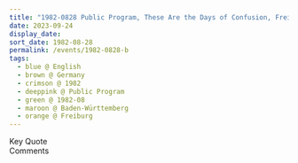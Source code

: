 ```yaml
---
title: "1982-0828 Public Program, These Are the Days of Confusion, Freiburg, Baden-Württemberg, Germany"
date: 2023-09-24
display_date: 
sort_date: 1982-08-28
permalink: /events/1982-0828-b
tags:
  - blue @ English
  - brown @ Germany
  - crimson @ 1982
  - deeppink @ Public Program
  - green @ 1982-08
  - maroon @ Baden-Württemberg
  - orange @ Freiburg
---
```


<wave-list>
  <list-title color="green" width="75">Key Quote</list-title>
  <list-item color="BlanchedAlmond"  width="200"></list-item>
  <list-item color="Lavender"></list-item>
  <list-item color="BlanchedAlmond"></list-item>
</wave-list>

<br>

<wave-list>
  <list-title color="green" width="75">Comments</list-title>
  <list-item color="BlanchedAlmond"  width="200"></list-item>
  <list-item color="Lavender"></list-item>
  <list-item color="BlanchedAlmond"></list-item>
</wave-list>